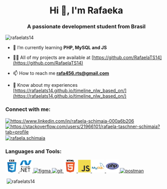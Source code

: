 <h1 align="center">Hi 👋, I'm Rafaeka</h1>
<h3 align="center">A passionate development student from Brasil</h3>

<p align="left"> <img src="https://komarev.com/ghpvc/?username=rafaelats14&label=Profile%20views&color=0e75b6&style=flat" alt="rafaelats14" /> </p>

- 🌱 I’m currently learning **PHP, MySQL and JS**

- 👨‍💻 All of my projects are available at [https://github.com/RafaelaTS14](https://github.com/RafaelaTS14)

- 📫 How to reach me **rafa456.rts@gmail.com**

- 📄 Know about my experiences [https://rafaelats14.github.io/timeline_nlw_based_on/](https://rafaelats14.github.io/timeline_nlw_based_on/)

<h3 align="left">Connect with me:</h3>
<p align="left">
<a href="https://linkedin.com/in/https://www.linkedin.com/in/rafaela-schimaia-000a6b206" target="blank"><img align="center" src="https://raw.githubusercontent.com/rahuldkjain/github-profile-readme-generator/master/src/images/icons/Social/linked-in-alt.svg" alt="https://www.linkedin.com/in/rafaela-schimaia-000a6b206" height="30" width="40" /></a>
<a href="https://stackoverflow.com/users/https://stackoverflow.com/users/21966101/rafaela-taschner-schimaia?tab=profile" target="blank"><img align="center" src="https://raw.githubusercontent.com/rahuldkjain/github-profile-readme-generator/master/src/images/icons/Social/stack-overflow.svg" alt="https://stackoverflow.com/users/21966101/rafaela-taschner-schimaia?tab=profile" height="30" width="40" /></a>
<a href="https://instagram.com/rafaela.schimaia" target="blank"><img align="center" src="https://raw.githubusercontent.com/rahuldkjain/github-profile-readme-generator/master/src/images/icons/Social/instagram.svg" alt="rafaela.schimaia" height="30" width="40" /></a>
</p>

<h3 align="left">Languages and Tools:</h3>
<p align="left"> <a href="https://www.w3schools.com/css/" target="_blank" rel="noreferrer"> <img src="https://raw.githubusercontent.com/devicons/devicon/master/icons/css3/css3-original-wordmark.svg" alt="css3" width="40" height="40"/> </a> <a href="https://dotnet.microsoft.com/" target="_blank" rel="noreferrer"> <img src="https://raw.githubusercontent.com/devicons/devicon/master/icons/dot-net/dot-net-original-wordmark.svg" alt="dotnet" width="40" height="40"/> </a> <a href="https://www.figma.com/" target="_blank" rel="noreferrer"> <img src="https://www.vectorlogo.zone/logos/figma/figma-icon.svg" alt="figma" width="40" height="40"/> </a> <a href="https://git-scm.com/" target="_blank" rel="noreferrer"> <img src="https://www.vectorlogo.zone/logos/git-scm/git-scm-icon.svg" alt="git" width="40" height="40"/> </a> <a href="https://www.w3.org/html/" target="_blank" rel="noreferrer"> <img src="https://raw.githubusercontent.com/devicons/devicon/master/icons/html5/html5-original-wordmark.svg" alt="html5" width="40" height="40"/> </a> <a href="https://developer.mozilla.org/en-US/docs/Web/JavaScript" target="_blank" rel="noreferrer"> <img src="https://raw.githubusercontent.com/devicons/devicon/master/icons/javascript/javascript-original.svg" alt="javascript" width="40" height="40"/> </a> <a href="https://www.mysql.com/" target="_blank" rel="noreferrer"> <img src="https://raw.githubusercontent.com/devicons/devicon/master/icons/mysql/mysql-original-wordmark.svg" alt="mysql" width="40" height="40"/> </a> <a href="https://www.php.net" target="_blank" rel="noreferrer"> <img src="https://raw.githubusercontent.com/devicons/devicon/master/icons/php/php-original.svg" alt="php" width="40" height="40"/> </a> <a href="https://postman.com" target="_blank" rel="noreferrer"> <img src="https://www.vectorlogo.zone/logos/getpostman/getpostman-icon.svg" alt="postman" width="40" height="40"/> </a> </p>

<p>&nbsp;<img align="center" src="https://github-readme-stats.vercel.app/api?username=rafaelats14&show_icons=true&locale=en" alt="rafaelats14" /></p>
